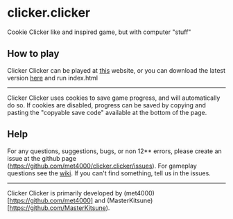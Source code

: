 # clicker.clicker
Cookie Clicker like and inspired game, but with computer "stuff"
## How to play
Clicker Clicker can be played at [this](https://vision.scibi.com/clickerclicker) website, or you can download the latest version [here](https://github.com/met4000/clicker.clicker/releases/latest) and run index.html

***
Clicker Clicker uses cookies to save game progress, and will automatically do so. If cookies are disabled, progress can be saved by copying and pasting the "copyable save code" available at the bottom of the page.

## Help
For any questions, suggestions, bugs, or non 12** errors, please create an issue at the github page (https://github.com/met4000/clicker.clicker/issues). For gameplay questions see the [wiki](https://github.com/met4000/clicker.clicker/wiki/home). If you can't find something, tell us in the issues.

***
Clicker Clicker is primarily developed by (met4000)[https://github.com/met4000] and (MasterKitsune)[https://github.com/MasterKitsune).
